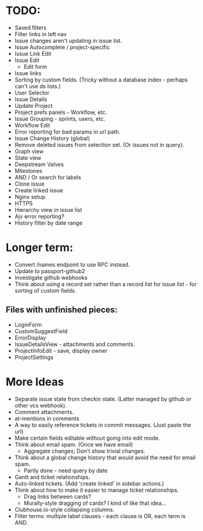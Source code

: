 # TODO:

* Saved filters
* Filter links in left nav
* Issue changes aren't updating in issue list.
* Issue Autocomplete / project-specific
* Issue Link Edit
* Issue Edit
  * Edit form
* Issue links
* Sorting by custom fields. (Tricky without a database index - perhaps can't use ds lists.)
* User Selector
* Issue Details
* Update Project
* Project prefs panels - Workflow, etc.
* Issue Grouping - sprints, users, etc.
* Workflow Edit
* Error reporting for bad params in url path.
* Issue Change History (global)
* Remove deleted issues from selection set. (Or issues not in query).
* Graph view
* State view
* Deepstream Valves
* Milestones
* AND / Or search for labels
* Clone issue
* Create linked issue
* Nginx setup
* HTTPS
* Hierarchy view in issue list
* Ajv error reporting?
* History filter by date range

# Longer term:

* Convert /names endpoint to use RPC instead.
* Update to passport-github2
* Investigate github webhooks
* Think about using a record set rather than a record list for issue list - for sorting of
  custom fields.

## Files with unfinished pieces:
* LoginForm
* CustomSuggestField
* ErrorDisplay
* IssueDetailsView - attachments and comments.
* ProjectInfoEdit - save, display owner
* ProjectSettings

# More Ideas

* Separate issue state from checkin state. (Latter managed by github or other vcs webhook).
* Comment attachments.
* at-mentions in comments
* A way to easily reference tickets in commit messages. (Just paste the url)
* Make certain fields editable without going into edit mode.
* Think about email spam. (Once we have email)
  * Aggregate changes; Don't show trivial changes.
* Think about a global change history that would avoid the need for email spam.
  * Partly done - need query by date
* Gantt and ticket relationships.
* Auto-linked tickets. (Add 'create linked' in sidebar actions.)
* Think about how to make it easier to manage ticket relationships.
  * Drag links between cards?
  * Murally-style dragging of cards?  I kind of like that idea...
* Clubhouse.io-style collapsing columns.
* Filter terms: multiple label clauses - each clause is OR, each term is AND.
